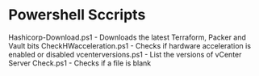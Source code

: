 Powershell Sccripts
==========

Hashicorp-Download.ps1 - Downloads the latest Terraform, Packer and Vault bits
CheckHWacceleration.ps1 - Checks if hardware acceleration is enabled or disabled 
vcenterversions.ps1 - List the versions of vCenter Server
Check.ps1 - Checks if a file is blank
